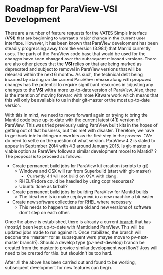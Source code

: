 Roadmap for ParaView-VSI Development
================================

There are a number of feature requests for the VATES Simple Interface (**VSI**) that are beginning to warrant a major change in the current user interface. However, it has been known that ParaView development has been steadily progressing away from the version (3.98.1) that Mantid currently uses. The parts of the ParaView code base that would be used for the changes have been changed over the subsequent released versions. There are also other pieces that the **VSI** relies on that are being marked as deprecated and subject to removal in ParaView versions that will be released within the next 6 months. As such, the technical debt being incurred by staying on the current ParaView release along with proposed changes has the potential to require significant resources in adjusting any changes to the **VSI** with a more up-to-date version of ParaView. Also, there is the intention of moving forward with more Kitware work which means that this will only be available to us in their git-master or the most up-to-date version. 

With this in mind, we need to move forward again on trying to bring the Mantid code base up-to-date with the current latest (4.1) version of ParaView. This was tried previously using ParaView built kits in the hopes of getting out of that business, but this met with disaster. Therefore, we have to get back into building our own kits as the first step in the process. ?We do need to settle on the question of what version. ParaView 4.2 is slated to appear in September 2014 with 4.3 around January 2015. Is git-master a viable option as ParaView follows a similar development model to Mantid? ? The proposal is to proceed as follows:

* Create permanent build jobs for ParaView kit creation (scripts to git)
  * Windows and OSX will run from Superbuild (start with git-master)
    * Currently 4.1 will not build on OSX with clang. 
  * RHEL/Fedora could be handled by using copr resources?
  * Ubuntu done as tarball?
* Create permanent build jobs for building ParaView for Mantid builds
  * The idea here is to make deployment to a new machine a bit easier
* Create new software collections for RHEL where necessary
  * This needs to happen to ensure old and new versions of software don't step    on each other.

Once the above is established, there is already a current [branch](https://github.com/mantidproject/mantid/tree/feature/7363_vates_paraview_git) that has (mostly) been kept up-to-date with Mantid and ParaView. This will be updated jobs made to run against it. Once stabilized, the branch will become the "master" for all subsequent work (maybe move to pv-next-master branch?). Should a develop type (pv-next-develop) branch be created from the master to provide similar development workflow? Jobs will need to be created for this, but shouldn't be too hard. 

After all the above has been carried out and found to be working, subsequent development for new features can begin.  
